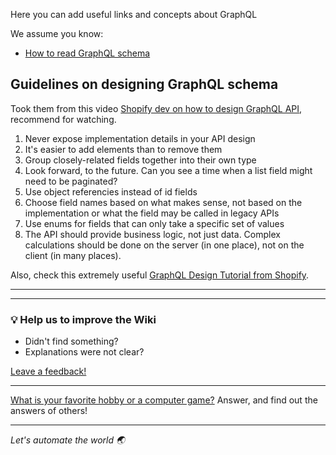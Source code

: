 Here you can add useful links and concepts about GraphQL

We assume you know:
- [How to read GraphQL schema](https://www.apollographql.com/docs/apollo-server/schema/schema/)

## Guidelines on designing GraphQL schema
Took them from this video [Shopify dev on how to design GraphQL API](https://www.youtube.com/watch?v=mqaz6vmAGis&list=WL&index=1&t=1s), recommend for watching.
1. Never expose implementation details in your API design
2. It's easier to add elements than to remove them
3. Group closely-related fields together into their own type
4. Look forward, to the future. Can you see a time when a list field might need to be paginated?
5. Use object referencies instead of id fields
6. Choose field names based on what makes sense, not based on the implementation or what the field may be called in legacy APIs
7. Use enums for fields that can only take a specific set of values
8. The API should provide business logic, not just data. Complex calculations should be done on the server (in one place), not on the client (in many places).

Also, check this extremely useful [GraphQL Design Tutorial from Shopify](https://github.com/Shopify/graphql-design-tutorial).

---
---

### :bulb: Help us to improve the Wiki
- Didn't find something?
- Explanations were not clear?

[Leave a feedback!](https://docs.google.com/forms/d/e/1FAIpQLScE_i7txZOlPgFhmnBOephz9hdhvnJDbXjmkKqnjRSjx_d8kg/viewform?usp=pp_url&entry.685765712=Guidelines-On-Designing-GraphQL-Schema.md)

---

[What is your favorite hobby or a computer game?](https://forms.gle/X4U9Jni6s3hfSW8e6) Answer, and find out the 
answers of others! 

---

*Let's automate the world :earth_asia:*

